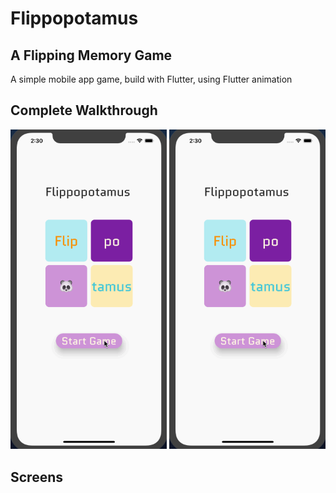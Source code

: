 # Flippopotamus
## A Flipping Memory Game

A simple mobile app game, build with Flutter, using Flutter animation

## Complete Walkthrough
<img src='walkthrough.gif' width=250></img> <img src='walkthrough.gif' width=250></img>

## Screens
